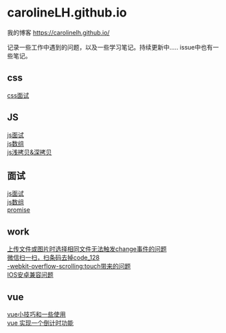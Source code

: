 # carolineLH.github.io
我的博客 https://carolinelh.github.io/

记录一些工作中遇到的问题，以及一些学习笔记。持续更新中.....
issue中也有一些笔记。

## css <br>
[css面试](https://carolinelh.github.io/2019/09/02/CSS%E9%9D%A2%E8%AF%95/)<br>


## JS <br>
[js面试](https://carolinelh.github.io/2019/08/31/JS%E9%9D%A2%E8%AF%95/)<br>
[js数组](https://carolinelh.github.io/2019/08/29/js%E6%95%B0%E7%BB%84/)<br>
[js浅拷贝&深拷贝](https://carolinelh.github.io/2019/08/26/js%E6%B7%B1%E6%8B%B7%E8%B4%9D/)<br>

## 面试 <br>
[js面试](https://carolinelh.github.io/2019/08/31/JS%E9%9D%A2%E8%AF%95/)<br>
[js数组](https://carolinelh.github.io/2019/08/29/js%E6%95%B0%E7%BB%84/)<br>
[promise](https://carolinelh.github.io/2019/09/09/Promise/)<br>

## work <br>
[上传文件或图片时选择相同文件无法触发change事件的问题](https://carolinelh.github.io/2019/08/28/%E4%B8%8A%E4%BC%A0%E6%96%87%E4%BB%B6%E6%88%96%E5%9B%BE%E7%89%87%E6%97%B6%E9%80%89%E6%8B%A9%E7%9B%B8%E5%90%8C%E6%96%87%E4%BB%B6%E6%97%A0%E6%B3%95%E8%A7%A6%E5%8F%91change%E4%BA%8B%E4%BB%B6%E7%9A%84%E9%97%AE%E9%A2%98/)<br>
[微信扫一扫，扫条码去掉code_128](https://carolinelh.github.io/2019/08/28/%E5%BE%AE%E4%BF%A1%E6%89%AB%E4%B8%80%E6%89%AB%EF%BC%8C%E6%89%AB%E6%9D%A1%E7%A0%81%E5%8E%BB%E6%8E%89code-128/)<br>
[-webkit-overflow-scrolling:touch带来的问题](https://carolinelh.github.io/2019/09/03/title/)<br>
[IOS安卓兼容问题](https://carolinelh.github.io/2019/08/01/IOS-%E5%AE%89%E5%8D%93%E5%85%BC%E5%AE%B9%E6%80%A7%E9%97%AE%E9%A2%98/)<br>

## vue <br>
[vue小技巧和一些使用](https://carolinelh.github.io/2019/08/05/vue%E5%B0%8F%E6%8A%80%E5%B7%A7%E5%92%8C%E4%B8%80%E4%BA%9B%E4%BD%BF%E7%94%A8/)<br>
[vue 实现一个倒计时功能](https://carolinelh.github.io/2019/08/05/vue-%E5%AE%9E%E7%8E%B0%E4%B8%80%E4%B8%AA%E5%80%92%E8%AE%A1%E6%97%B6%E5%8A%9F%E8%83%BD/)<br>

